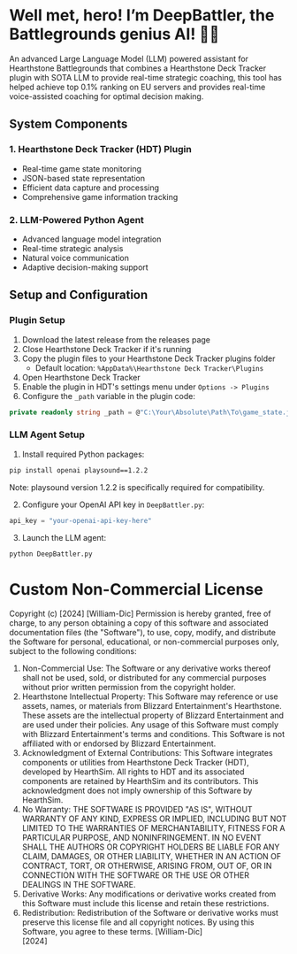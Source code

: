 # Well met, hero! I’m DeepBattler, the Battlegrounds genius AI! 🍻🍻

An advanced Large Language Model (LLM) powered assistant for Hearthstone Battlegrounds that combines a Hearthstone Deck Tracker plugin with SOTA LLM to provide real-time strategic coaching, this tool has helped achieve top 0.1% ranking on EU servers and provides real-time voice-assisted coaching for optimal decision making.

## System Components

### 1. Hearthstone Deck Tracker (HDT) Plugin
- Real-time game state monitoring
- JSON-based state representation
- Efficient data capture and processing
- Comprehensive game information tracking

### 2. LLM-Powered Python Agent
- Advanced language model integration
- Real-time strategic analysis
- Natural voice communication
- Adaptive decision-making support

## Setup and Configuration

### Plugin Setup
1. Download the latest release from the releases page
2. Close Hearthstone Deck Tracker if it's running
3. Copy the plugin files to your Hearthstone Deck Tracker plugins folder
   - Default location: `%AppData%\Hearthstone Deck Tracker\Plugins`
4. Open Hearthstone Deck Tracker
5. Enable the plugin in HDT's settings menu under `Options -> Plugins`
6. Configure the `_path` variable in the plugin code:
```csharp
private readonly string _path = @"C:\Your\Absolute\Path\To\game_state.json";
```

### LLM Agent Setup
1. Install required Python packages:
```bash
pip install openai playsound==1.2.2
```
Note: playsound version 1.2.2 is specifically required for compatibility.

2. Configure your OpenAI API key in `DeepBattler.py`:
```python
api_key = "your-openai-api-key-here"
```

3. Launch the LLM agent:
```bash
python DeepBattler.py
```

# Custom Non-Commercial License
Copyright (c) [2024] [William-Dic]
Permission is hereby granted, free of charge, to any person obtaining a copy
of this software and associated documentation files (the "Software"), to use,
copy, modify, and distribute the Software for personal, educational, or
non-commercial purposes only, subject to the following conditions:
1. Non-Commercial Use:
   The Software or any derivative works thereof shall not be used, sold, or distributed for any commercial purposes without prior written permission from the copyright holder.
2. Hearthstone Intellectual Property:
   This Software may reference or use assets, names, or materials from Blizzard Entertainment's Hearthstone. These assets are the intellectual property of Blizzard Entertainment and are used under their policies. Any usage of this Software must comply with Blizzard Entertainment's terms and conditions. This Software is not affiliated with or endorsed by Blizzard Entertainment.
3. Acknowledgment of External Contributions:
   This Software integrates components or utilities from Hearthstone Deck Tracker (HDT), developed by HearthSim. All rights to HDT and its associated components are retained by HearthSim and its contributors. This acknowledgment does not imply ownership of this Software by HearthSim.
4. No Warranty:
   THE SOFTWARE IS PROVIDED "AS IS", WITHOUT WARRANTY OF ANY KIND, EXPRESS OR IMPLIED, INCLUDING BUT NOT LIMITED TO THE WARRANTIES OF MERCHANTABILITY, FITNESS FOR A PARTICULAR PURPOSE, AND NONINFRINGEMENT. IN NO EVENT SHALL THE AUTHORS OR COPYRIGHT HOLDERS BE LIABLE FOR ANY CLAIM, DAMAGES, OR OTHER LIABILITY, WHETHER IN AN ACTION OF CONTRACT, TORT, OR OTHERWISE, ARISING FROM, OUT OF, OR IN CONNECTION WITH THE SOFTWARE OR THE USE OR OTHER DEALINGS IN THE SOFTWARE.
5. Derivative Works:
   Any modifications or derivative works created from this Software must include this license and retain these restrictions.
6. Redistribution:
   Redistribution of the Software or derivative works must preserve this license file and all copyright notices.
By using this Software, you agree to these terms.
[William-Dic]  
[2024]

